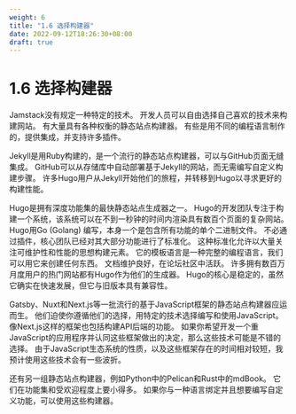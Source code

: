 ```yaml
---
weight: 6
title: "1.6 选择构建器"
date: 2022-09-12T18:26:30+08:00
draft: true
---
```


# 1.6 选择构建器

Jamstack没有规定一种特定的技术。 开发人员可以自由选择自己喜欢的技术来构建网站。 有大量具有各种权衡的静态站点构建器。 有些是用不同的编程语言制作的，提供集成，并支持许多插件。

Jekyll是用Ruby构建的，是一个流行的静态站点构建器，可以与GitHub页面无缝集成。 GitHub可以从存储库中自动部署基于Jekyll的网站，而无需编写自定义构建步骤。 许多Hugo用户从Jekyll开始他们的旅程，并转移到Hugo以寻求更好的构建性能。

Hugo是拥有深度功能集的最快静态站点生成器之一。 Hugo的开发团队专注于构建一个系统，该系统可以在不到一秒钟的时间内渲染具有数百个页面的复杂网站。 Hugo用Go (Golang) 编写，本身一个是包含所有功能的单个二进制文件。 不必通过插件，核心团队已经对其大部分功能进行了标准化。 这种标准化允许以大量关注可维护性和性能的思想构建元素。 它的模板语言是一种完整的编程语言，我们可以用它来创建任何东西。 文档维护良好，在论坛社区中活跃。 许多拥有数百万月度用户的热门网站都有Hugo作为他们的生成器。 Hugo的核心是稳定的，虽然它确实在快速发展，但它与旧版本具有兼容性。

Gatsby、Nuxt和Next.js等一批流行的基于JavaScript框架的静态站点构建器应运而生。 他们迫使你遵循他们的选择，用特定的技术选择编写和使用JavaScript。 像Next.js这样的框架也包括构建API后端的功能。 如果你希望开发一个重JavaScript的应用程序并认同这些框架做出的决定，那么这些技术可能是不错的选择。 由于JavaScript生态系统的性质，以及这些框架存在的时间相对较短，我预计使用这些技术会有一些波折。

还有另一组静态站点构建器，例如Python中的Pelican和Rust中的mdBook。 它们在功能集和受欢迎程度上要小得多。 如果你与一种语言绑定并且想要编写自定义功能，可以使用这些构建器。
